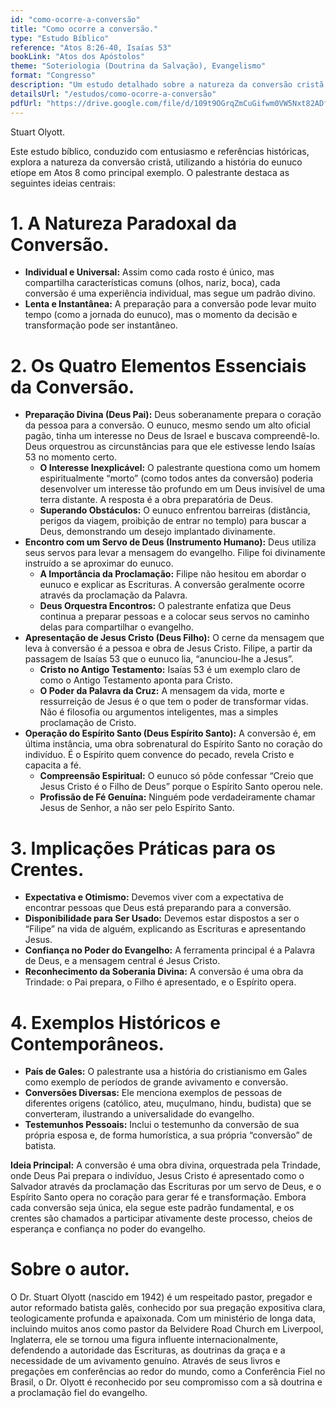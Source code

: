 ```yaml
---
id: "como-ocorre-a-conversão"
title: "Como ocorre a conversão."
type: "Estudo Bíblico"
reference: "Atos 8:26-40, Isaías 53"
bookLink: "Atos dos Apóstolos"
theme: "Soteriologia (Doutrina da Salvação), Evangelismo"
format: "Congresso"
description: "Um estudo detalhado sobre a natureza da conversão cristã, utilizando a história do eunuco etíope em Atos 8 como exemplo principal. Destaca os papéis de Deus Pai na preparação, de Jesus Cristo como a mensagem central, do Espírito Santo na operação e do servo de Deus como instrumento, enfatizando a dinâmica paradoxal e os elementos essenciais da transformação espiritual."
detailsUrl: "/estudos/como-ocorre-a-conversão"
pdfUrl: "https://drive.google.com/file/d/109t9OGrqZmCuGifwm0VW5Nxt82ADfCEr/view?usp=drive_link"
---
```


Stuart Olyott.

Este estudo bíblico, conduzido com entusiasmo e referências históricas, explora a natureza da conversão cristã, utilizando a história do eunuco etíope em Atos 8 como principal exemplo. O palestrante destaca as seguintes ideias centrais:

# 1\. A Natureza Paradoxal da Conversão.

* **Individual e Universal:** Assim como cada rosto é único, mas compartilha características comuns (olhos, nariz, boca), cada conversão é uma experiência individual, mas segue um padrão divino.  
* **Lenta e Instantânea:** A preparação para a conversão pode levar muito tempo (como a jornada do eunuco), mas o momento da decisão e transformação pode ser instantâneo.

# 2\. Os Quatro Elementos Essenciais da Conversão.

* **Preparação Divina (Deus Pai):** Deus soberanamente prepara o coração da pessoa para a conversão. O eunuco, mesmo sendo um alto oficial pagão, tinha um interesse no Deus de Israel e buscava compreendê-lo. Deus orquestrou as circunstâncias para que ele estivesse lendo Isaías 53 no momento certo.  
  * **O Interesse Inexplicável:** O palestrante questiona como um homem espiritualmente “morto” (como todos antes da conversão) poderia desenvolver um interesse tão profundo em um Deus invisível de uma terra distante. A resposta é a obra preparatória de Deus.  
  * **Superando Obstáculos:** O eunuco enfrentou barreiras (distância, perigos da viagem, proibição de entrar no templo) para buscar a Deus, demonstrando um desejo implantado divinamente.  
* **Encontro com um Servo de Deus (Instrumento Humano):** Deus utiliza seus servos para levar a mensagem do evangelho. Filipe foi divinamente instruído a se aproximar do eunuco.  
  * **A Importância da Proclamação:** Filipe não hesitou em abordar o eunuco e explicar as Escrituras. A conversão geralmente ocorre através da proclamação da Palavra.  
  * **Deus Orquestra Encontros:** O palestrante enfatiza que Deus continua a preparar pessoas e a colocar seus servos no caminho delas para compartilhar o evangelho.  
* **Apresentação de Jesus Cristo (Deus Filho):** O cerne da mensagem que leva à conversão é a pessoa e obra de Jesus Cristo. Filipe, a partir da passagem de Isaías 53 que o eunuco lia, “anunciou-lhe a Jesus”.  
  * **Cristo no Antigo Testamento:** Isaías 53 é um exemplo claro de como o Antigo Testamento aponta para Cristo.  
  * **O Poder da Palavra da Cruz:** A mensagem da vida, morte e ressurreição de Jesus é o que tem o poder de transformar vidas. Não é filosofia ou argumentos inteligentes, mas a simples proclamação de Cristo.  
* **Operação do Espírito Santo (Deus Espírito Santo):** A conversão é, em última instância, uma obra sobrenatural do Espírito Santo no coração do indivíduo. É o Espírito quem convence do pecado, revela Cristo e capacita a fé.  
  * **Compreensão Espiritual:** O eunuco só pôde confessar “Creio que Jesus Cristo é o Filho de Deus” porque o Espírito Santo operou nele.  
  * **Profissão de Fé Genuína:** Ninguém pode verdadeiramente chamar Jesus de Senhor, a não ser pelo Espírito Santo.

# 3\. Implicações Práticas para os Crentes.

* **Expectativa e Otimismo:** Devemos viver com a expectativa de encontrar pessoas que Deus está preparando para a conversão.  
* **Disponibilidade para Ser Usado:** Devemos estar dispostos a ser o “Filipe” na vida de alguém, explicando as Escrituras e apresentando Jesus.  
* **Confiança no Poder do Evangelho:** A ferramenta principal é a Palavra de Deus, e a mensagem central é Jesus Cristo.  
* **Reconhecimento da Soberania Divina:** A conversão é uma obra da Trindade: o Pai prepara, o Filho é apresentado, e o Espírito opera.

# 4\. Exemplos Históricos e Contemporâneos.

* **País de Gales:** O palestrante usa a história do cristianismo em Gales como exemplo de períodos de grande avivamento e conversão.  
* **Conversões Diversas:** Ele menciona exemplos de pessoas de diferentes origens (católico, ateu, muçulmano, hindu, budista) que se converteram, ilustrando a universalidade do evangelho.  
* **Testemunhos Pessoais:** Inclui o testemunho da conversão de sua própria esposa e, de forma humorística, a sua própria “conversão” de batista.

**Ideia Principal:** A conversão é uma obra divina, orquestrada pela Trindade, onde Deus Pai prepara o indivíduo, Jesus Cristo é apresentado como o Salvador através da proclamação das Escrituras por um servo de Deus, e o Espírito Santo opera no coração para gerar fé e transformação. Embora cada conversão seja única, ela segue este padrão fundamental, e os crentes são chamados a participar ativamente deste processo, cheios de esperança e confiança no poder do evangelho.

# Sobre o autor.

O Dr. Stuart Olyott (nascido em 1942\) é um respeitado pastor, pregador e autor reformado batista galês, conhecido por sua pregação expositiva clara, teologicamente profunda e apaixonada. Com um ministério de longa data, incluindo muitos anos como pastor da Belvidere Road Church em Liverpool, Inglaterra, ele se tornou uma figura influente internacionalmente, defendendo a autoridade das Escrituras, as doutrinas da graça e a necessidade de um avivamento genuíno. Através de seus livros e pregações em conferências ao redor do mundo, como a Conferência Fiel no Brasil, o Dr. Olyott é reconhecido por seu compromisso com a sã doutrina e a proclamação fiel do evangelho.